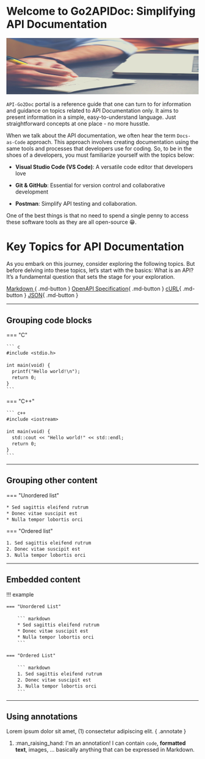 # Welcome to Go2APIDoc: Simplifying API Documentation

![doc-image](./img/home_page_img.png)

`API-Go2Doc` portal is a reference guide that one can turn to for information and guidance on topics related to API Documentation only. It aims to present information in a simple, easy-to-understand language. Just straightforward concepts at one place - no more husstle.

When we talk about the API documentation, we often hear the term `Docs-as-Code` approach. This approach involves creating documentation using the same tools and processes that developers use for coding. So, to be in the shoes of a developers, you must familiarize yourself with the topics below:

- **Visual Studio Code (VS Code)**: A versatile code editor that developers love
- **Git & GitHub**: Essential for version control and collaborative development

- **Postman**: Simplify API testing and collaboration.

One of the best things is that no need to spend a single penny to access these software tools as they are all open-source 😁.

# Key Topics for API Documentation

As you embark on this journey, consider exploring the following topics. But before delving into these topics, let’s start with the basics: What is an API? It’s a fundamental question that sets the stage for your exploration.

[Markdown ](./API%20Docs/Markdown.md){ .md-button }
[OpenAPI Specification](./API%20Docs/OepnAPISpec.md){ .md-button }
[cURL](./API%20Docs/cURL.md){ .md-button }
[JSON](./API%20Docs/JSON.md){ .md-button }

---

## Grouping code blocks

=== "C"

    ``` c
    #include <stdio.h>

    int main(void) {
      printf("Hello world!\n");
      return 0;
    }
    ```

=== "C++"

    ``` c++
    #include <iostream>

    int main(void) {
      std::cout << "Hello world!" << std::endl;
      return 0;
    }
    ```

---

## Grouping other content

=== "Unordered list"

    * Sed sagittis eleifend rutrum
    * Donec vitae suscipit est
    * Nulla tempor lobortis orci

=== "Ordered list"

    1. Sed sagittis eleifend rutrum
    2. Donec vitae suscipit est
    3. Nulla tempor lobortis orci

---

## Embedded content

!!! example

    === "Unordered List"

        ``` markdown
        * Sed sagittis eleifend rutrum
        * Donec vitae suscipit est
        * Nulla tempor lobortis orci
        ```

    === "Ordered List"

        ``` markdown
        1. Sed sagittis eleifend rutrum
        2. Donec vitae suscipit est
        3. Nulla tempor lobortis orci
        ```

---

## Using annotations

Lorem ipsum dolor sit amet, (1) consectetur adipiscing elit.
{ .annotate }

1.  :man_raising_hand: I'm an annotation! I can contain `code`, **formatted
    text**, images, ... basically anything that can be expressed in Markdown.
